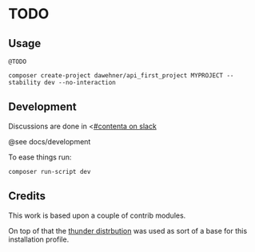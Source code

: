 # TODO

## Usage

```@TODO```

```
composer create-project dawehner/api_first_project MYPROJECT --stability dev --no-interaction
```

## Development

Discussions are done in <[#contenta on slack](https://drupal.slack.com/messages/C5A70F7D1/)

@see docs/development

To ease things run:

```
composer run-script dev
```

## Credits

This work is based upon a couple of contrib modules.

On top of that the [thunder distrbution](http://www.thunder.org/) was used as sort of a base
for this installation profile.
